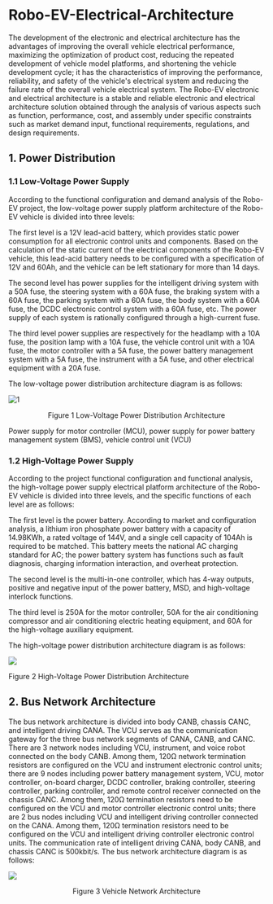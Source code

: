 # Robo-EV-Electrical-Architecture

The development of the electronic and electrical architecture has the advantages of improving the overall vehicle electrical performance, maximizing the optimization of product cost, reducing the repeated development of vehicle model platforms, and shortening the vehicle development cycle; it has the characteristics of improving the performance, reliability, and safety of the vehicle's electrical system and reducing the failure rate of the overall vehicle electrical system. The Robo-EV electronic and electrical architecture is a stable and reliable electronic and electrical architecture solution obtained through the analysis of various aspects such as function, performance, cost, and assembly under specific constraints such as market demand input, functional requirements, regulations, and design requirements.


## 1. Power Distribution

### 1.1 Low-Voltage Power Supply

According to the functional configuration and demand analysis of the Robo-EV project, the low-voltage power supply platform architecture of the Robo-EV vehicle is divided into three levels:

The first level is a 12V lead-acid battery, which provides static power consumption for all electronic control units and components. Based on the calculation of the static current of the electrical components of the Robo-EV vehicle, this lead-acid battery needs to be configured with a specification of 12V and 60Ah, and the vehicle can be left stationary for more than 14 days.

The second level has power supplies for the intelligent driving system with a 50A fuse, the steering system with a 60A fuse, the braking system with a 60A fuse, the parking system with a 60A fuse, the body system with a 60A fuse, the DCDC electronic control system with a 60A fuse, etc. The power supply of each system is rationally configured through a high-current fuse.

The third level power supplies are respectively for the headlamp with a 10A fuse, the position lamp with a 10A fuse, the vehicle control unit with a 10A fuse, the motor controller with a 5A fuse, the power battery management system with a 5A fuse, the instrument with a 5A fuse, and other electrical equipment with a 20A fuse.

The low-voltage power distribution architecture diagram is as follows:

![1](https://github.com/user-attachments/assets/e5c7000f-4695-4835-95e2-c59bdd38c52b)


<center>Figure 1 Low-Voltage Power Distribution Architecture</center>

Power supply for motor controller (MCU), power supply for power battery management system (BMS), vehicle control unit (VCU)

### 1.2 High-Voltage Power Supply

According to the project functional configuration and functional analysis, the high-voltage power supply electrical platform architecture of the Robo-EV vehicle is divided into three levels, and the specific functions of each level are as follows:

The first level is the power battery. According to market and configuration analysis, a lithium iron phosphate power battery with a capacity of 14.98KWh, a rated voltage of 144V, and a single cell capacity of 104Ah is required to be matched. This battery meets the national AC charging standard for AC; the power battery system has functions such as fault diagnosis, charging information interaction, and overheat protection.

The second level is the multi-in-one controller, which has 4-way outputs, positive and negative input of the power battery, MSD, and high-voltage interlock functions.

The third level is 250A for the motor controller, 50A for the air conditioning compressor and air conditioning electric heating equipment, and 60A for the high-voltage auxiliary equipment.

The high-voltage power distribution architecture diagram is as follows:

![](https://alidocs.dingtalk.com/core/api/resources/img/5eecdaf48460cde568dd34f46d29411b62faf2e15de7b704ae485ceceedc35ee8c6e1e7f6b7eda22ec177c308ebd530428aaefaf8475675564901a63e241ea9221f2853dd5a00725325dfd7099772b2e28b377bde9a9469a4fb4c8ed7016461c?tmpCode=89cf2e5a-ae15-46ac-bcf6-28de4a761264)

Figure 2 High-Voltage Power Distribution Architecture

## 2. Bus Network Architecture

The bus network architecture is divided into body CANB, chassis CANC, and intelligent driving CANA. The VCU serves as the communication gateway for the three bus network segments of CANA, CANB, and CANC. There are 3 network nodes including VCU, instrument, and voice robot connected on the body CANB. Among them, 120Ω network termination resistors are configured on the VCU and instrument electronic control units; there are 9 nodes including power battery management system, VCU, motor controller, on-board charger, DCDC controller, braking controller, steering controller, parking controller, and remote control receiver connected on the chassis CANC. Among them, 120Ω termination resistors need to be configured on the VCU and motor controller electronic control units; there are 2 bus nodes including VCU and intelligent driving controller connected on the CANA. Among them, 120Ω termination resistors need to be configured on the VCU and intelligent driving controller electronic control units. The communication rate of intelligent driving CANA, body CANB, and chassis CANC is 500kbit/s. The bus network architecture diagram is as follows:

![](https://alidocs.dingtalk.com/core/api/resources/img/5eecdaf48460cde568dd34f46d29411b62faf2e15de7b704ae485ceceedc35ee8c6e1e7f6b7eda22ec177c308ebd53042ec16c39fcc838f5134269f8552783f6d429ee1bcd6949f634f1df75219562c27e4099129b76c3804fb4c8ed7016461c?tmpCode=89cf2e5a-ae15-46ac-bcf6-28de4a761264)

<center>Figure 3 Vehicle Network Architecture</center>
